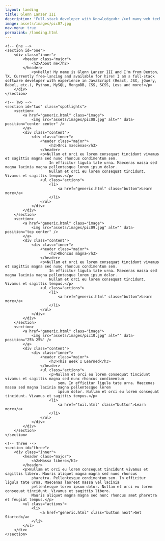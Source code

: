 ```yaml
---
layout: landing
title: Glenn Lanzer III
description: 'Full-stack developer with Knowledge<br />of many web technologies.'
image: assets/images/pic07.jpg
nav-menu: true
permalink: /landing.html
---
```


<!-- Main -->
<div id="main">

    <!-- One -->
    <section id="one">
        <div class="inner">
            <header class="major">
                <h2>About me</h2>
            </header>
                <p>Hello! My name is Glenn Lanzer III and I'm from Denton, TX. Currently free-lancing and available for hire! I am a full-stack software developer with experience in JavaScript (React, JSX, jQuery, Babel, etc.), Python, MySQL, MongoDB, CSS, SCSS, Less and more!</p>
        </div>
    </section>

    <!-- Two -->
    <section id="two" class="spotlights">
        <section>
            <a href="generic.html" class="image">
                <img src="assets/images/pic08.jpg" alt="" data-position="center center" />
            </a>
            <div class="content">
                <div class="inner">
                    <header class="major">
                        <h3>Orci maecenas</h3>
                    </header>
                    <p>Nullam et orci eu lorem consequat tincidunt vivamus et sagittis magna sed nunc rhoncus condimentum sem.
                        In efficitur ligula tate urna. Maecenas massa sed magna lacinia magna pellentesque lorem ipsum dolor.
                        Nullam et orci eu lorem consequat tincidunt. Vivamus et sagittis tempus.</p>
                    <ul class="actions">
                        <li>
                            <a href="generic.html" class="button">Learn more</a>
                        </li>
                    </ul>
                </div>
            </div>
        </section>
        <section>
            <a href="generic.html" class="image">
                <img src="assets/images/pic09.jpg" alt="" data-position="top center" />
            </a>
            <div class="content">
                <div class="inner">
                    <header class="major">
                        <h3>Rhoncus magna</h3>
                    </header>
                    <p>Nullam et orci eu lorem consequat tincidunt vivamus et sagittis magna sed nunc rhoncus condimentum sem.
                        In efficitur ligula tate urna. Maecenas massa sed magna lacinia magna pellentesque lorem ipsum dolor.
                        Nullam et orci eu lorem consequat tincidunt. Vivamus et sagittis tempus.</p>
                    <ul class="actions">
                        <li>
                            <a href="generic.html" class="button">Learn more</a>
                        </li>
                    </ul>
                </div>
            </div>
        </section>
        <section>
            <a href="generic.html" class="image">
                <img src="assets/images/pic10.jpg" alt="" data-position="25% 25%" />
            </a>
            <div class="content">
                <div class="inner">
                    <header class="major">
                        <h3>This Week I Learned</h3>
                    </header>
                    <ul class="actions">
                        <p>Nullam et orci eu lorem consequat tincidunt vivamus et sagittis magna sed nunc rhoncus condimentum
                            sem. In efficitur ligula tate urna. Maecenas massa sed magna lacinia magna pellentesque lorem
                            ipsum dolor. Nullam et orci eu lorem consequat tincidunt. Vivamus et sagittis tempus.</p>
                        <li>
                            <a href="twil.html" class="button">Learn more</a>
                        </li>
                    </ul>
                </div>
            </div>
        </section>
    </section>

    <!-- Three -->
    <section id="three">
        <div class="inner">
            <header class="major">
                <h2>Massa libero</h2>
            </header>
            <p>Nullam et orci eu lorem consequat tincidunt vivamus et sagittis libero. Mauris aliquet magna magna sed nunc rhoncus
                pharetra. Pellentesque condimentum sem. In efficitur ligula tate urna. Maecenas laoreet massa vel lacinia
                pellentesque lorem ipsum dolor. Nullam et orci eu lorem consequat tincidunt. Vivamus et sagittis libero.
                Mauris aliquet magna magna sed nunc rhoncus amet pharetra et feugiat tempus.</p>
            <ul class="actions">
                <li>
                    <a href="generic.html" class="button next">Get Started</a>
                </li>
            </ul>
        </div>
    </section>

</div>
